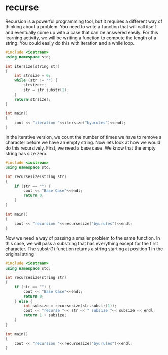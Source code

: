 # recurse
Recursion is a powerful programming tool, but it requires a different way of thinking about a problem.  You need to write a function that will call itself and eventually come up with a case that can be answered easily.  For this learning activity, we will be writing a function to compute the length of a string.  You could easily do this with iteration and a while loop.
```c++
#include <iostream>
using namespace std;

int itersize(string str)
{
    int strsize = 0;
    while (str != "") {
        strsize++;
        str = str.substr(1);
    }
    return(strsize);
}

int main()
{
    cout << "iteration "<<itersize("byurules")<<endl;
}
```
In the iterative version, we count the number of times we have to remove a character before we have an empty string.  Now lets look at how we would do this recursively.  First, we need a base case.  We know that the empty string has size zero.
```c++
#include <iostream>
using namespace std;

int recursesize(string str)
{
    if (str == "") {
        cout << "Base Case"<<endl;
        return 0;
    } 
}

int main()
{
    cout << "recursion "<<recursesize("byurules")<<endl;
}
```
Now we need a way of passing a smaller problem to the same function.  In this case, we will pass a substring that has everything except for the first character. The substr(1) function returns a string starting at position 1 in the original string
```c++
#include <iostream>
using namespace std;

int recursesize(string str)
{
    if (str == "") {
        cout << "Base Case"<<endl;
        return 0;
    } else {
        int subsize = recursesize(str.substr(1));
        cout << "recurse "<< str << " subsize "<< subsize << endl;
        return 1 + subsize;
    }
}

int main()
{
    cout << "recursion "<<recursesize("byurules")<<endl;
}
```
